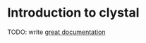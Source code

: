 # Introduction to clystal

TODO: write [great documentation](http://jacobian.org/writing/what-to-write/)
